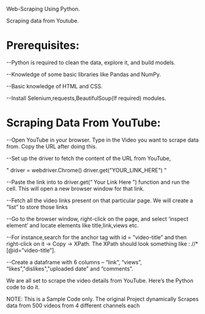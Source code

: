 Web-Scraping Using Python.

Scraping data from Youtube.

# Prerequisites:
--Python is required to clean the data, explore it, and build models.

--Knowledge of some basic libraries like Pandas and NumPy.

--Basic knowledge of HTML and CSS.

--Install Selenium,requests,BeautifulSoup(If required) modules.

# Scraping Data From YouTube:
--Open YouTube in your browser. Type in the Video you want to scrape data from. Copy the URL after doing this.

--Set up the driver to fetch the content of the URL from YouTube,

 " driver = webdriver.Chrome() 
   driver.get("YOUR_LINK_HERE") "
   
--Paste the link into to driver.get(“ Your Link Here ”) function and run the cell. This will open a new browser window for that link. 

--Fetch all the video links present on that particular page. We will create a “list” to store those links

--Go to the browser window, right-click on the page, and select ‘inspect element’ and locate elements like title,link,views etc.

--For instance,search for the anchor tag with id = ”video-title” and then right-click on it -> Copy -> XPath. The XPath should look something like : //*[@id=”video-title”].

--Create a dataframe with 6 columns – “link”, “views”, “likes”,"dislikes","uploaded date" and “comments”.

We are all set to scrape the video details from YouTube. Here’s the Python code to do it.

NOTE: This is a Sample Code only. The original Project dynamically Scrapes data from 500 videos from 4 different channels each
